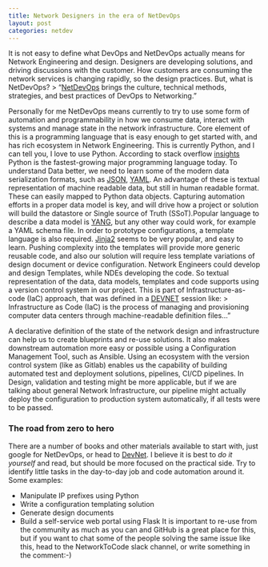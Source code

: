```yaml
---
title: Network Designers in the era of NetDevOps
layout: post
categories: netdev
---
```

It is not easy to define what DevOps and NetDevOps actually means for Network Engineering and design. Designers are developing solutions, and driving discussions with the customer. How customers are consuming the network services is changing rapidly, so the design practices. But, what is NetDevOps?
    > “[NetDevOps](https://blogs.cisco.com/developer/embrace-netdevops-part-1) brings the culture, technical methods, strategies, and best practices of DevOps to Networking.”

Personally for me NetDevOps means currently to try to use some form of automation and programmability in how we consume data, interact with systems and manage state in the network infrastructure. 
Core element of this is  a programming language that is easy enough to get started with, and has rich ecosystem in Network Engineering. This is currently Python, and I can tell you, I love to use Python. According to stack overflow [insights](https://insights.stackoverflow.com/survey/2019) Python is the fastest-growing major programming language today.
To understand Data better, we need to learn some of the modern data serialization formats, such as [JSON](https://tools.ietf.org/html/rfc7159), [YAML](https://yaml.org). An advantage of these is textual representation of machine readable data, but still in human readable format. These can easily mapped to Python data objects. 
Capturing automation efforts in a proper data model is key, and will drive how a project or solution will build the datastore or Single source of Truth (SSoT).Popular language to describe a data model is [YANG](https://tools.ietf.org/html/rfc7950), but any other way could work, for example a YAML schema file.
In order to prototype configurations, a template language is also required. [Jinja2](https://jinja.palletsprojects.com/en/2.10.x/) seems to be very popular, and easy to learn. Pushing complexity into the templates will provide more generic reusable code, and also our solution will require less template variations of design document or device configuration.  Network Engineers could develop and design Templates, while NDEs developing the code.
So textual representation of the data, data models, templates and code supports using a version control system in our project. This is part of Infrastructure-as-code (IaC) approach, that was defined in a [DEVNET](https://www.ciscolive.com/c/dam/r/ciscolive/emea/docs/2019/pdf/DEVNET-1616.pdf) session like:
    > Infrastructure as Code (IaC) is the process of managing and provisioning computer data centers through machine-readable definition files...”

A declarative definition of the state of the network design and infrastructure can help us to create blueprints and re-use solutions. It also makes downstream automation more easy or possible using a Configuration Management Tool, such as Ansible. Using an ecosystem with the version control system (like as Gitlab) enables us the capability of building automated test and deployment solutions, pipelines, CI/CD pipelines. In Design, validation and testing might be more applicable, but if we are talking about general Network Infrastructure, our pipeline might actually deploy the configuration to production system automatically, if all tests were to be passed. 
### The road from zero to hero
There are a number of books and other materials available to start with, just google for NetDevOps, or head to [DevNet](https://developer.cisco.com).  I believe it is best to _do it yourself_ and read, but should be more focused on the practical side. Try to identify little tasks in the day-to-day job and code automation around it. Some examples: 
- Manipulate IP prefixes using Python
- Write a configuration templating solution
- Generate design documents
- Build a self-service web portal using Flask
It is important to re-use from the community as much as you can and GitHub is a great place for this, but if you want to chat some of the people solving the same issue like this, head to the NetworkToCode slack channel, or write something in the comment:-)